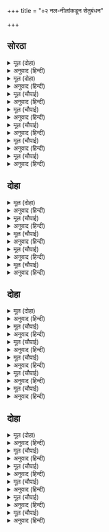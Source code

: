 +++
title = "०२ नल-नीलांकडून सेतुबंधन"

+++


## सोरठा


<details><summary>मूल (दोहा)</summary>

सिंधु बचन सुनि राम सचिव बोलि प्रभु अस कहेउ।  
अब बिलंबु केहि काम करहु सेतु उतरै कटकु॥
</details>

<details><summary>अनुवाद (हिन्दी)</summary>

समुद्राचे बोलणे ऐकून प्रभू श्रीरामांनी मंत्र्यांना बोलावून घेतले आणि म्हटले, ‘आता उशीर कशासाठी? सेतू तयार करा. त्यामुळे सेना पलीकडे जाऊ शकेल.’
</details>

<details><summary>मूल (दोहा)</summary>

सुनहु भानुकुल केतु जामवंत कर जोरि कह।  
नाथ नाम तव सेतु नर चढ़ि भव सागर तरहिं॥
</details>

<details><summary>अनुवाद (हिन्दी)</summary>

जांबवान हात जोडून म्हणाला, ‘हे सूर्यकुलाचे ध्वजस्वरूप श्रीराम, ऐकून घ्या. हे नाथ, सर्वांत मोठा सेतू तर तुमचे नावच आहे. त्याचा आधार घेऊन मनुष्य संसाररूपी समुद्र पार करतो.
</details>

<details><summary>मूल (चौपाई)</summary>

यह लघु जलधितरत कति बारा।  
अस सुनि पुनि कह पवनकुमारा॥  
प्रभु प्रताप बड़वानल भारी।  
सोषेउ प्रथम पयोनिधि बारी॥
</details>

<details><summary>अनुवाद (हिन्दी)</summary>

मग हा लहानसा समुद्र पार करण्यास कितीसा वेळ लागेल?’ हे ऐकून पवनकुमार श्रीहनुमान म्हणाला, ‘प्रभूंचा प्रताप हा प्रचंड वडवानला सारखा आहे. त्याने पूर्वीच समुद्राचे पाणी शोषून घेतले आहे.॥ १॥
</details>

<details><summary>मूल (चौपाई)</summary>

तव रिपु नारि रुदन जल धारा।  
भरेउ बहोरि भयउ तेहिं खारा॥  
सुनि अति उकुति पवनसुत केरी।  
हरषे कपि रघुपति तन हेरी॥
</details>

<details><summary>अनुवाद (हिन्दी)</summary>

परंतु तुमच्या शत्रूंच्या स्त्रियांच्या अश्रूंच्या धारांनी हा पुन्हा भरला आहे आणि त्यामुळे खारा आहे.’ हनुमानाचे अलंकारपूर्ण बोलणे ऐकून श्रीरघुनाथांकडे पहात सर्व वानर आनंदित झाले.॥ २॥
</details>

<details><summary>मूल (चौपाई)</summary>

जामवंत बोले दोउ भाई।  
नल नीलहि सब कथा सुनाई॥  
राम प्रताप सुमिरि मन माहीं।  
करहु सेतु प्रयास कछु नाहीं॥
</details>

<details><summary>अनुवाद (हिन्दी)</summary>

जांबवानाने नल-नील या दोघा भावांना बोलावून सर्व सांगितले आणि म्हटले, ‘मनात श्रीरामांच्या प्रतापाचे स्मरण करून सेतू बनवा. रामांच्या प्रतापामुळे काहीही कष्ट होणार नाहीत.’॥ ३॥
</details>

<details><summary>मूल (चौपाई)</summary>

बोलि लिए कपि निकर बहोरी।  
सकल सुनहु बिनती कछु मोरी॥  
राम चरन पंकज उर धरहू।  
कौतुक एक भालु कपि करहू॥
</details>

<details><summary>अनुवाद (हिन्दी)</summary>

नंतर वानरांच्या समूहांना बोलावून घेतले आणि सांगितले की, ‘तुम्ही सर्वजण माझी विनंती ऐका. आपल्या मनात श्रीरामांचे चरण-कमल धारण करा आणि सर्व अस्वले व वानर मिळून एक कौतुक करा.॥ ४॥
</details>

<details><summary>मूल (चौपाई)</summary>

धावहु मर्कट बिकट बरूथा।  
आनहु बिटप गिरिन्ह के जूथा॥  
सुनि कपि भालु चले करि हूहा।  
जय रघुबीर प्रताप समूहा॥
</details>

<details><summary>अनुवाद (हिन्दी)</summary>

बलवान वानरांच्या समूहांनी धावत जाऊन वृक्ष व पर्वतांचे समूह उपटून आणावेत.’ हे ऐकताच वानर व अस्वले हुंकार करीत आणि श्रीरघुनाथांच्या प्रतापाचा जयजयकार करीत निघाले.॥ ५॥
</details>

## दोहा


<details><summary>मूल (दोहा)</summary>

अति उतंग गिरि पादप लीलहिं लेहिं उठाइ।  
आनि देहिं नल नीलहि रचहिं ते सेतु बनाइ॥ १॥
</details>

<details><summary>अनुवाद (हिन्दी)</summary>

ते उंच उंच पर्वत व वृक्ष लीलया सहजपणे उपटून घेत होते आणि नल व नील यांना आणून देत होते. ते दोघे चांगल्याप्रकारे पर्वत, वृक्ष रचून सेतू बनवू लागले.॥ १॥
</details>

<details><summary>मूल (चौपाई)</summary>

सैल बिसाल आनि कपि देहीं।  
कंदुक इव नल नील ते लेहीं॥  
देखि सेतु अति सुंदर रचना।  
बिहसि कृपानिधि बोले बचना॥
</details>

<details><summary>अनुवाद (हिन्दी)</summary>

वानर मोठमोठे पर्वत आणून देत होते आणि नल-नील ते चेंडूप्रमाणे सहज घेत होते. सेतूची सुंदर रचना पाहून कृपासिंधू श्रीराम हसून म्हणाले.॥ १॥
</details>

<details><summary>मूल (चौपाई)</summary>

परम रम्य उत्तम यह धरनी।  
महिमा अमित जाइ नहिं बरनी॥  
करिहउँ इहाँ संभु थापना।  
मोरे हृदयँ परम कलपना॥
</details>

<details><summary>अनुवाद (हिन्दी)</summary>

‘येथील भूमी परम रमणीय व उत्तम आहे. तिचा महिमा अगाध आहे. मी येथे श्रीशंकरांची स्थापना करतो. माझ्या मनात हा महान संकल्प आहे.’॥ २॥
</details>

<details><summary>मूल (चौपाई)</summary>

सुनि कपीस बहु दूत पठाए।  
मुनिबर सकल बोलि लै आए॥  
लिंग थापि बिधिवत करि पूजा।  
सिव समान प्रिय मोहि न दूजा॥
</details>

<details><summary>अनुवाद (हिन्दी)</summary>

श्रीरामांचे बोलणे ऐकून वानरराज सुग्रीवाने पुष्कळ दूत पाठविले. त्यांनी सर्व श्रेष्ठ मुनींना बोलावून आणले. शिवलिंगाची स्थापना करून विधिपूर्वक त्याची पूजा केली. मग भगवंत म्हणाले, ‘शिवांसारखा दुसरा कोणी मला प्रिय नाही.॥ ३॥
</details>

<details><summary>मूल (चौपाई)</summary>

सिव द्रोही मम भगत कहावा।  
सो नर सपनेहुँ मोहि न पावा॥  
संकर बिमुख भगति चह मोरी।  
सो नारकी मूढ़ मति थोरी॥
</details>

<details><summary>अनुवाद (हिन्दी)</summary>

जो शिवांचा द्रोह करतो आणि स्वतःला माझा भक्त म्हणवून घेतो, तो मनुष्य स्वप्नातही मला प्राप्त करू शकत नाही. शंकरांना विन्मुख होऊन जो माझी भक्ती प्राप्त करू इच्छितो, तो नरकगामी, मूर्ख आणि अल्पबुद्धीचा होय.॥ ४॥
</details>

## दोहा


<details><summary>मूल (दोहा)</summary>

संकरप्रिय मम द्रोही सिव द्रोही मम दास।  
ते नर करहिं कलप भरि घोर नरक महुँ बास॥ २॥
</details>

<details><summary>अनुवाद (हिन्दी)</summary>

ज्यांना शंकर प्रिय आहेत, परंतु जे माझे द्रोही आहेत आणि जे शिवांचे द्रोही आहेत आणि माझे दास बनू इच्छितात, ते मनुष्य कल्पापर्यंत घोर नरकात जातात.॥ २॥
</details>

<details><summary>मूल (चौपाई)</summary>

जे रामेस्वर दरसनु करिहहिं।  
ते तनु तजि मम लोक सिधारिहहिं॥  
जो गंगाजलु आनि चढ़ाइहि।  
सो साजुज्य मुक्ति नर पाइहि॥
</details>

<details><summary>अनुवाद (हिन्दी)</summary>

जे लोक मी स्थापन केलेल्या या रामेश्वराचे दर्शन घेतील, ते शरीर सोडल्यावर माझ्या लोकी जातील आणि जो गंगाजल या रामेश्वराला अर्पण करील, तो मनुष्य सायुज्य मुक्ती प्राप्त करून माझ्यामध्ये एकरूप होईल.॥ १॥
</details>

<details><summary>मूल (चौपाई)</summary>

होइ अकाम जो छल तजि सेइहि।  
भगति मोरि तेहि संकर देइहि॥  
मम कृत सेतु जो दरसनु करिही।  
सो बिनु श्रम भवसागर तरिही॥
</details>

<details><summary>अनुवाद (हिन्दी)</summary>

जे कपट सोडून निष्काम मनाने श्रीरामेश्वराची सेवा करतील, त्यांना शंकर माझी भक्ती देतील आणि जे मी बनविलेल्या सेतूचे दर्शन घेतील, ते विनासायास संसाररूपी समुद्र तरून जातील.’॥ २॥
</details>

<details><summary>मूल (चौपाई)</summary>

रामबचन सब के जिय भाए।  
मुनिबर निज निज आश्रम आए॥  
गिरिजा रघुपति कै यह रीती।  
संतत करहिं प्रनत पर प्रीती॥
</details>

<details><summary>अनुवाद (हिन्दी)</summary>

श्रीरामांचे बोलणे सर्वांना मनापासून आवडले. त्यानंतर श्रेष्ठ मुनी आपल्या आश्रमाला गेले. शिव म्हणतात, ‘हे पार्वती, शरणागतावर नेहमी प्रेम करणे, ही श्रीरघुनाथांची रीतच आहे.’॥ ३॥
</details>

<details><summary>मूल (चौपाई)</summary>

बाँधा सेतु नील नल नागर।  
राम कृपाँ जसु भयउ उजागर॥  
बूड़हिं आनहि बोरहिं जेई।  
भए उपल बोहित सम तेई॥
</details>

<details><summary>अनुवाद (हिन्दी)</summary>

चतुर नल व नील यांनी सेतू बांधला. श्रीरामांच्या कृपेमुळे त्यांची उज्ज्वल कीर्ती सर्वत्र पसरली. जे पाषाण बुडतात आणि दुसऱ्यांनाही बुडवितात, तेच पाषाण जहाजाप्रमाणे स्वतः तरणारे व दुसऱ्यांना तारून नेणारे झाले.॥ ४॥
</details>

<details><summary>मूल (चौपाई)</summary>

महिमा यह न जलधि कइ बरनी।  
पाहन गुन न कपिन्ह कइ करनी॥
</details>

<details><summary>अनुवाद (हिन्दी)</summary>

हा काही समुद्राचा महिमा नाही, दगडांचा गुण नाही की, ही वानरांची करामत नाही.॥ ५॥
</details>

## दोहा


<details><summary>मूल (दोहा)</summary>

श्री रघुबीर प्रताप ते सिंधु तरे पाषान।  
ते मतिमंद जे राम तजि भजहिं जाइ प्रभु आन॥ ३॥
</details>

<details><summary>अनुवाद (हिन्दी)</summary>

श्रीरघुवीरांच्या प्रतापाने पाषाणसुद्धा समुद्रावर तरले. अशा श्रीरामांना सोडून जो दुसऱ्या कुणा स्वामीकडे जाऊन त्याला भजतो, तो खरोखरच मंदबुद्धीचा होय.॥ ३॥
</details>

<details><summary>मूल (चौपाई)</summary>

बाँधि सेतु अति सुदृढ़ बनावा।  
देखि कृपानिधि के मन भावा॥  
चली सेन कछु बरनि न जाई।  
गर्जहिं मर्कट भट समुदाई॥
</details>

<details><summary>अनुवाद (हिन्दी)</summary>

नल-नील यांनी सेतू बांधून तो मजबूत बनविला. तो पाहून श्रीरामांना फार बरे वाटले. सेना निघाली. तिचे वर्णन करणे कठीण. योद्धे असलेल्या वानरांचे समूह गर्जना करीत होते.॥ १॥
</details>

<details><summary>मूल (चौपाई)</summary>

सेतुबंध ढिग चढ़ि रघुराई।  
चितव कृपाल सिंधु बहुताई॥  
देखन कहुँ प्रभु करुना कंदा।  
प्रगट भए सब जलचर बृंदा॥
</details>

<details><summary>अनुवाद (हिन्दी)</summary>

कृपाळू श्रीरघुनाथ सेतुबंधनाच्या तटावर चढून समुद्राचा विस्तार पाहू लागले. करुणानिधी प्रभूंचे दर्शन घेण्यासाठी सर्व जलचरांचे समूह पाण्याबाहेर आले.॥ २॥
</details>

<details><summary>मूल (चौपाई)</summary>

मकर नक्र नाना झष ब्याला।  
सत जोजन तन परम बिसाला॥  
अइसेउ एक तिन्हहि जे खाहीं।  
एकन्ह कें डर तेपि डेराहीं॥
</details>

<details><summary>अनुवाद (हिन्दी)</summary>

बऱ्याच प्रकारच्या मगरी, नक्र, मासे आणि सर्प होते. त्यांची विशाल शरीरे शंभर-शंभर योजने होती. काही असेही जंतू होते, जे त्यांनाही खाऊन टाकत. काहींच्या भीतीने ते सुद्धा घाबरत होते.॥ ३॥
</details>

<details><summary>मूल (चौपाई)</summary>

प्रभुहि बिलोकहिं टरहिं न टारे।  
मन हरषित सब भए सुखारे॥  
तिन्ह कीं ओट न देखिअ बारी।  
मगन भए हरि रूप निहारी॥
</details>

<details><summary>अनुवाद (हिन्दी)</summary>

ते सर्वजण वैर विसरून प्रभूंचे दर्शन घेत होते. हाकलले तरी जात नव्हते. सर्वांची मने आनंदित होती. सर्वजण सुखी झाले. त्यांच्या आच्छादनामुळे पाणी दिसत नव्हते. ते सर्व भगवंतांचे रूप पाहून आनंद-प्रेममग्न झाले होते.॥ ४॥
</details>

<details><summary>मूल (चौपाई)</summary>

चला कटकु प्रभु आयसु पाई।  
को कहि सक कपि दल बिपुलाई॥
</details>

<details><summary>अनुवाद (हिन्दी)</summary>

प्रभू श्रीरामांची आज्ञा झाल्यावर सेना निघाली. वानरसेना प्रचंड होती. तिची गणना कोण करणार?॥ ५॥
</details>
